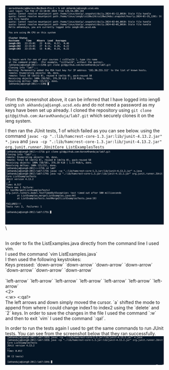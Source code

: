 ![Image](ssh_git.png)\
<br>
From the screenshot above, it can be inferred that I have logged into ieng6 using `ssh akhanduja@ieng6.ucsd.edu` and do not need a password as my keys have been set up already. 
I cloned the repository using `git clone git@github.com:AaravKhanduja/lab7.git` which securely clones it on the ieng system.


I then ran the JUnit tests, 1 of which failed as you can see below. using the command `javac -cp ".:lib/hamcrest-core-1.3.jar:lib/junit-4.13.2.jar" *.java` and `java -cp ".:lib/hamcrest-core-1.3.jar:lib/junit-4.13.2.jar" org.junit.runner.JUnitCore ListExamplesTests`
<br>
![Image](tests_failed.png)\

<br>
In order to fix the ListExamples.java directly from the command line I used vim. <br>
I used the command `vim ListExamples.java` <br>
I then used the following keystrokes: <br>
Keys pressed: 
`down-arrow` `down-arrow` `down-arrow` `down-arrow` `down-arrow` `down-arrow` `down-arrow` <br>
  <a> <br>
  `left-arrow` `left-arrow` `left-arrow` `left-arrow` `left-arrow` `left-arrow` `left-arrow` <br>
  <delete><2><esc> <br>
  <:w> <:qa!> <br>
The left arrows and down simply moved the cursor. `a` shifted the mode to append from where I could change index1 to index2 using the `delete` and `2` keys. In order to save the changes in the file I used the command `:w` and then to exit `vim` I used the command `:qa!`.<br>

In order to run the tests again I used <up-arrow> to get the same commands to run JUnit tests. You can see from the screenshot below that they ran successfully. 
<br>
![Image](tests_passed.png)

